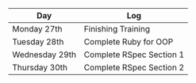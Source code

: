 
| Day            | Log                      |
| -------------- | ------------------------ |
| Monday 27th    | Finishing Training       |
| Tuesday 28th   | Complete Ruby for OOP    |
| Wednesday 29th | Complete RSpec Section 1 |
| Thursday 30th  | Complete RSpec Section 2 |
